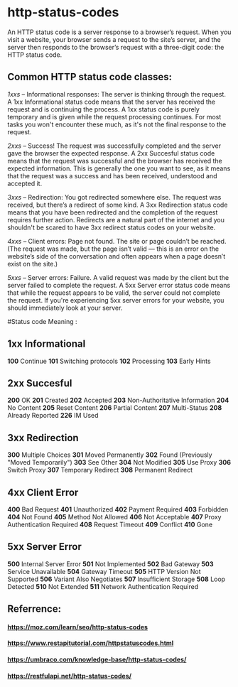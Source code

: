 # http-status-codes


An HTTP status code is a server response to a browser’s request. When you visit a website, your browser sends a request to the site’s server, and the server then responds to the browser’s request with a three-digit code: the HTTP status code.

## Common HTTP status code classes:

_1xxs_ – Informational responses: The server is thinking through the request. A 1xx Informational status code means that the server has received the request and is continuing the process. A 1xx status code is purely temporary and is given while the request processing continues. For most tasks you won't encounter these much, as it's not the final response to the request.

_2xxs_ – Success! The request was successfully completed and the server gave the browser the expected response. A 2xx Succesful status code means that the request was successful and the browser has received the expected information. This is generally the one you want to see, as it means that the request was a success and has been received, understood and accepted it.

_3xxs_ – Redirection: You got redirected somewhere else. The request was received, but there’s a redirect of some kind. A 3xx Redirection status code means that you have been redirected and the completion of the request requires further action. Redirects are a natural part of the internet and you shouldn't be scared to have 3xx redirect status codes on your website.

_4xxs_ – Client errors: Page not found. The site or page couldn’t be reached. (The request was made, but the page isn’t valid — this is an error on the website’s side of the conversation and often appears when a page doesn’t exist on the site.)

_5xxs_ – Server errors: Failure. A valid request was made by the client but the server failed to complete the request. A 5xx Server error status code means that while the request appears to be valid, the server could not complete the request. If you're experiencing 5xx server errors for your website, you should immediately look at your server. 

#Status code	Meaning : 

## 1xx Informational

**100**	Continue
**101**	Switching protocols
**102**	Processing
**103**	Early Hints
 	 
## 2xx Succesful	 
**200**	OK
**201**	Created
**202**	Accepted
**203** Non-Authoritative Information
**204**	No Content
**205**	Reset Content
**206**	Partial Content
**207**	Multi-Status
**208**	Already Reported
**226**	IM Used
 	 
## 3xx Redirection	 
**300**	Multiple Choices
**301**	Moved Permanently
**302**	Found (Previously "Moved Temporarily")
**303**	See Other
**304**	Not Modified
**305**	Use Proxy
**306**	Switch Proxy
**307**	Temporary Redirect
**308**	Permanent Redirect
 	 
## 4xx Client Error	 
**400**	Bad Request
**401**	Unauthorized
**402**	Payment Required
**403**	Forbidden
**404**	Not Found
**405**	Method Not Allowed
**406**	Not Acceptable
**407**	Proxy Authentication Required
**408**	Request Timeout
**409**	Conflict
**410**	Gone


 	 
## 5xx Server Error	 
**500**	Internal Server Error
**501**	Not Implemented
**502**	Bad Gateway
**503**	Service Unavailable
**504**	Gateway Timeout
**505**	HTTP Version Not Supported
**506**	Variant Also Negotiates
**507**	Insufficient Storage
**508**	Loop Detected
**510**	Not Extended
**511**	Network Authentication Required

## Referrence: 
#### https://moz.com/learn/seo/http-status-codes
#### https://www.restapitutorial.com/httpstatuscodes.html
#### https://umbraco.com/knowledge-base/http-status-codes/
#### https://restfulapi.net/http-status-codes/

